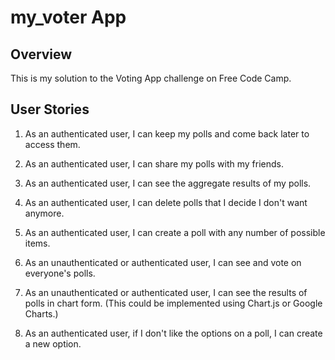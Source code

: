 # my_voter App

## Overview

This is my solution to the Voting App challenge on Free Code Camp.

## User Stories

1. As an authenticated user, I can keep my polls and come back later
to access them.

2. As an authenticated user, I can share my polls with my friends.

3. As an authenticated user, I can see the aggregate results of my polls.

4. As an authenticated user, I can delete polls that I decide I don't
want anymore.

5. As an authenticated user, I can create a poll with any number of
possible items.

6. As an unauthenticated or authenticated user, I can see and vote on
everyone's polls.

7. As an unauthenticated or authenticated user, I can see the results of
polls in chart form. (This could be implemented using Chart.js or
Google Charts.)

8. As an authenticated user, if I don't like the options on a poll, I can
create a new option.
